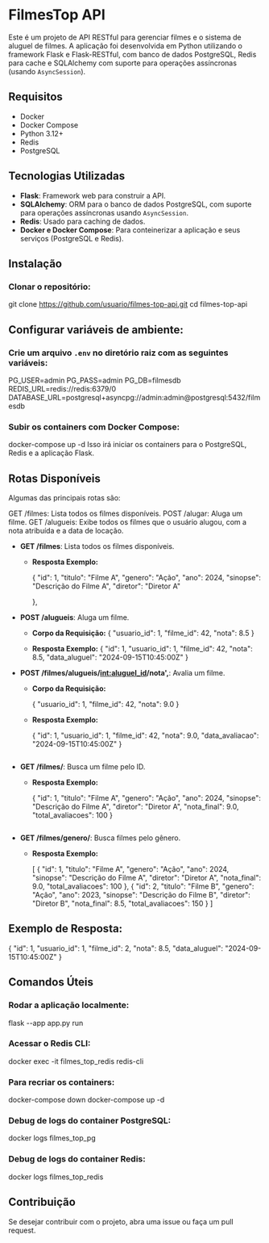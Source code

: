 # FilmesTop API

Este é um projeto de API RESTful para gerenciar filmes e o sistema de aluguel de filmes. A aplicação foi desenvolvida em Python utilizando o framework Flask e Flask-RESTful, com banco de dados PostgreSQL, Redis para cache e SQLAlchemy com suporte para operações assíncronas (usando `AsyncSession`). 

## Requisitos

- Docker
- Docker Compose
- Python 3.12+
- Redis
- PostgreSQL

## Tecnologias Utilizadas

- **Flask**: Framework web para construir a API.
- **SQLAlchemy**: ORM para o banco de dados PostgreSQL, com suporte para operações assíncronas usando `AsyncSession`.
- **Redis**: Usado para caching de dados.
- **Docker e Docker Compose**: Para conteinerizar a aplicação e seus serviços (PostgreSQL e Redis).

## Instalação

### Clonar o repositório:
git clone https://github.com/usuario/filmes-top-api.git
cd filmes-top-api

## Configurar variáveis de ambiente:

### Crie um arquivo `.env` no diretório raiz com as seguintes variáveis:
PG_USER=admin
PG_PASS=admin
PG_DB=filmesdb
REDIS_URL=redis://redis:6379/0
DATABASE_URL=postgresql+asyncpg://admin:admin@postgresql:5432/filmesdb

### Subir os containers com Docker Compose:
docker-compose up -d
Isso irá iniciar os containers para o PostgreSQL, Redis e a aplicação Flask.

## Rotas Disponíveis
Algumas das principais rotas são:

GET /filmes: Lista todos os filmes disponíveis.
POST /alugar: Aluga um filme.
GET /alugueis: Exibe todos os filmes que o usuário alugou, com a nota atribuída e a data de locação.


- **GET /filmes**: Lista todos os filmes disponíveis.
  - **Resposta Exemplo:**
    
      {
        "id": 1,
        "titulo": "Filme A",
        "genero": "Ação",
        "ano": 2024,
        "sinopse": "Descrição do Filme A",
        "diretor": "Diretor A"
        
      },
    
    
- **POST /alugueis**: Aluga um filme.
  - **Corpo da Requisição:**
    {
      "usuario_id": 1,
      "filme_id": 42,
      "nota": 8.5
    }
    
  - **Resposta Exemplo:**
    {
      "id": 1,
      "usuario_id": 1,
      "filme_id": 42,
      "nota": 8.5,
      "data_aluguel": "2024-09-15T10:45:00Z"
    }
    
- **POST /filmes/alugueis/<int:aluguel_id>/nota',**: Avalia um filme.
  - **Corpo da Requisição:**
    
    {
      "usuario_id": 1,
      "filme_id": 42,
      "nota": 9.0
    }
    
  - **Resposta Exemplo:**
    
    {
      "id": 1,
      "usuario_id": 1,
      "filme_id": 42,
      "nota": 9.0,
      "data_avaliacao": "2024-09-15T10:45:00Z"
    }
    ```

- **GET /filmes/<id>**: Busca um filme pelo ID.
  - **Resposta Exemplo:**
   
    {
      "id": 1,
      "titulo": "Filme A",
      "genero": "Ação",
      "ano": 2024,
      "sinopse": "Descrição do Filme A",
      "diretor": "Diretor A",
      "nota_final": 9.0,
      "total_avaliacoes": 100
    }
    ```

- **GET /filmes/genero/<genero>**: Busca filmes pelo gênero.
  - **Resposta Exemplo:**
   
    [
      {
        "id": 1,
        "titulo": "Filme A",
        "genero": "Ação",
        "ano": 2024,
        "sinopse": "Descrição do Filme A",
        "diretor": "Diretor A",
        "nota_final": 9.0,
        "total_avaliacoes": 100
      },
      {
        "id": 2,
        "titulo": "Filme B",
        "genero": "Ação",
        "ano": 2023,
        "sinopse": "Descrição do Filme B",
        "diretor": "Diretor B",
        "nota_final": 8.5,
        "total_avaliacoes": 150
      }
    ]
   

## Exemplo de Resposta:
{
  "id": 1,
  "usuario_id": 1,
  "filme_id": 2,
  "nota": 8.5,
  "data_aluguel": "2024-09-15T10:45:00Z"
}

## Comandos Úteis

### Rodar a aplicação localmente:
flask --app app.py run

### Acessar o Redis CLI:
docker exec -it filmes_top_redis redis-cli

### Para recriar os containers:
docker-compose down
docker-compose up -d

### Debug de logs do container PostgreSQL:
docker logs filmes_top_pg

### Debug de logs do container Redis:
docker logs filmes_top_redis

## Contribuição
Se desejar contribuir com o projeto, abra uma issue ou faça um pull request.

